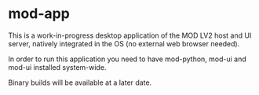 mod-app
=======

This is a work-in-progress desktop application of the MOD LV2 host and UI server, natively integrated in the OS (no external web browser needed).

In order to run this application you need to have mod-python, mod-ui and mod-ui installed system-wide.

Binary builds will be available at a later date.
